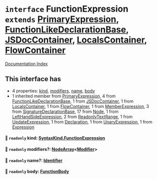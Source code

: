 # `interface` FunctionExpression `extends` [PrimaryExpression](../interface.PrimaryExpression/README.md), [FunctionLikeDeclarationBase](../interface.FunctionLikeDeclarationBase/README.md), [JSDocContainer](../interface.JSDocContainer/README.md), [LocalsContainer](../interface.LocalsContainer/README.md), [FlowContainer](../interface.FlowContainer/README.md)

[Documentation Index](../README.md)

## This interface has

- 4 properties:
[kind](#-readonly-kind-syntaxkindfunctionexpression),
[modifiers](#-readonly-modifiers-nodearraymodifier),
[name](#-readonly-name-identifier),
[body](#-readonly-body-functionbody)
- 1 inherited member from [PrimaryExpression](../interface.PrimaryExpression/README.md), 4 from [FunctionLikeDeclarationBase](../interface.FunctionLikeDeclarationBase/README.md), 1 from [JSDocContainer](../interface.JSDocContainer/README.md), 1 from [LocalsContainer](../interface.LocalsContainer/README.md), 1 from [FlowContainer](../interface.FlowContainer/README.md), 1 from [MemberExpression](../interface.MemberExpression/README.md), 3 from [SignatureDeclarationBase](../interface.SignatureDeclarationBase/README.md), 17 from [Node](../interface.Node/README.md), 1 from [LeftHandSideExpression](../interface.LeftHandSideExpression/README.md), 2 from [ReadonlyTextRange](../interface.ReadonlyTextRange/README.md), 1 from [UpdateExpression](../interface.UpdateExpression/README.md), 1 from [Declaration](../interface.Declaration/README.md), 1 from [UnaryExpression](../interface.UnaryExpression/README.md), 1 from [Expression](../interface.Expression/README.md)


#### 📄 `readonly` kind: [SyntaxKind.FunctionExpression](../enum.SyntaxKind/README.md#functionexpression--218)



#### 📄 `readonly` modifiers?: [NodeArray](../interface.NodeArray/README.md)\<[Modifier](../type.Modifier/README.md)>



#### 📄 `readonly` name?: [Identifier](../interface.Identifier/README.md)



#### 📄 `readonly` body: [FunctionBody](../type.FunctionBody/README.md)



